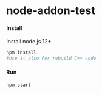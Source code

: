 # node-addon-test

#### Install
Install node.js 12+
```sh
npm install 
#Use it also for rebuild C++ code
```

#### Run
```sh
npm start
```